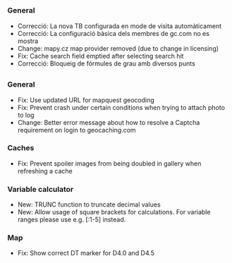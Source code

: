 ##

### General
- Correcció: La nova TB configurada en mode de visita automàticament
- Correcció: La configuració bàsica dels membres de gc.com no es mostra
- Change: mapy.cz map provider removed (due to change in licensing)
- Fix: Cache search field emptied after selecting search hit
- Correcció: Bloqueig de fórmules de grau amb diversos punts

##

### General
- Fix: Use updated URL for mapquest geocoding
- Fix: Prevent crash under certain conditions when trying to attach photo to log
- Change: Better error message about how to resolve a Captcha requirement on login to geocaching.com

### Caches
- Fix: Prevent spoiler images from being doubled in gallery when refreshing a cache

### Variable calculator
- New: TRUNC function to truncate decimal values
- New: Allow usage of square brackets for calculations. For variable ranges please use e.g. \[:1-5\] instead.

### Map
- Fix: Show correct DT marker for D4.0 and D4.5
